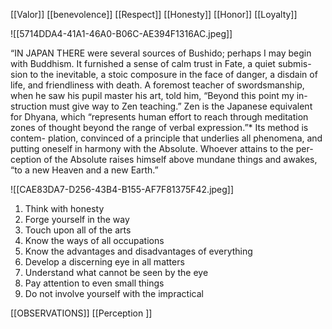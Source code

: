  
 [[Valor]]
 [[benevolence]]
 [[Respect]]
 [[Honesty]]
 [[Honor]]
 [[Loyalty]]

![[5714DDA4-41A1-46A0-B06C-AE394F1316AC.jpeg]]



“IN JAPAN THERE were several sources of Bushido; perhaps I may begin
with Buddhism. It furnished a sense of calm trust in Fate, a quiet submis-sion to the inevitable, a stoic composure in the face of danger, a disdain of
life, and friendliness with death. A foremost teacher of swordsmanship,
when he saw his pupil master his art, told him, “Beyond this point my in-
struction must give way to Zen teaching.” Zen is the Japanese equivalent for
Dhyana, which “represents human effort to reach through meditation zones
of thought beyond the range of verbal expression.”* Its method is contem-
plation, convinced of a principle that underlies all phenomena, and
putting oneself in harmony with the Absolute. Whoever attains to the per-
ception of the Absolute raises himself above mundane things and awakes,
“to a new Heaven and a new Earth.”


![[CAE83DA7-D256-43B4-B155-AF7F81375F42.jpeg]]

1. Think with honesty
2. Forge yourself in the way
3. Touch upon all of the arts
4. Know the ways of all occupations
5. Know the advantages and disadvantages of everything
6. Develop a discerning eye in all matters
7. Understand what cannot be seen by the eye
8. Pay attention to even small things
9. Do not involve yourself with the impractical

[[OBSERVATIONS]]
[[Perception ]]


